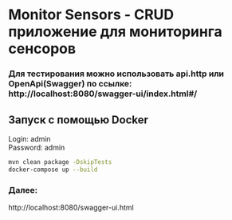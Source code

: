 # Monitor Sensors - CRUD приложение для мониторинга сенсоров

### Для тестирования можно использовать api.http или OpenApi(Swagger) по ссылке: http://localhost:8080/swagger-ui/index.html#/

## Запуск с помощью Docker 
Login: admin \
Password: admin
```bash
mvn clean package -DskipTests
docker-compose up --build
```
### Далее:
http://localhost:8080/swagger-ui.html
